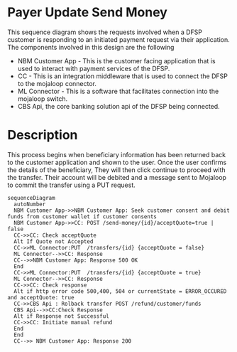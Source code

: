 # Payer Update Send Money

This sequence diagram shows the requests involved when a DFSP customer is responding to an initiated payment request via their application. The components involved in this design are the following

- NBM Customer App - This is the customer facing application that is used to interact with payment services of the DFSP.
- CC - This is an integration middleware that is used to connect the DFSP to the mojaloop connector.
- ML Connector - This is a software that facilitates connection into the mojaloop switch.
- CBS Api, the core banking solution api of the DFSP being connected.

# Description
This process begins when beneficiary information has been returned back to the customer application and shown to the user. Once the user confirms the details of the beneficiary, They will then click continue to proceed with the transfer. Their account will be debited and a message sent to Mojaloop to commit the transfer using a PUT request.


```mermaid
sequenceDiagram
  autoNumber
  NBM Customer App->>NBM Customer App: Seek customer consent and debit funds from customer wallet if customer consents
  NBM Customer App->>CC: POST /send-money/{id}/acceptQuote=true | false
  CC->>CC: Check acceptQuote
  Alt If Quote not Accepted
  CC->>ML Connector:PUT  /transfers/{id} {acceptQuote = false}
  ML Connector-->>CC: Response 
  CC-->>NBM Customer App: Response 500 OK
  End 
  CC->>ML Connector:PUT  /transfers/{id} {acceptQuote = true}
  ML Connector-->>CC: Response
  CC->>CC: Check response
  Alt if http error code 500,400, 504 or currentState = ERROR_OCCURED and acceptQuote: true
  CC->>CBS Api : Rolback transfer POST /refund/customer/funds
  CBS Api-->>CC:Check Response
  Alt if Response not Successful
  CC->>CC: Initiate manual refund
  End
  End
  CC-->> NBM Customer App: Response 200
```